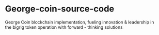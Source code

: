 # George-coin-source-code
George Coin blockchain implementation, fueling innovation &amp; leadership in the bigrig token operation with forward - thinking solutions

